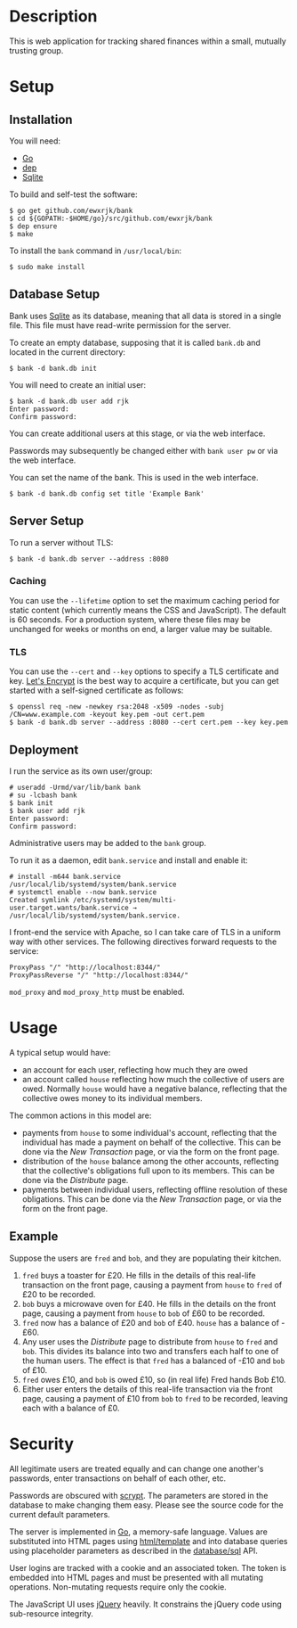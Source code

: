 # Description

This is web application for tracking shared finances within a small, mutually trusting group.

# Setup

## Installation

You will need:

- [Go](https://golang.org/)
- [dep](https://github.com/golang/dep)
- [Sqlite](https://www.sqlite.org/)

To build and self-test the software:

    $ go get github.com/ewxrjk/bank
    $ cd ${GOPATH:-$HOME/go}/src/github.com/ewxrjk/bank
    $ dep ensure
    $ make

To install the `bank` command in `/usr/local/bin`:

    $ sudo make install

## Database Setup

Bank uses [Sqlite](https://www.sqlite.org/) as its database,
meaning that all data is stored in a single file.
This file must have read-write permission for the server.

To create an empty database,
supposing that it is called `bank.db`
and located in the current directory:

    $ bank -d bank.db init

You will need to create an initial user:

    $ bank -d bank.db user add rjk
    Enter password:
    Confirm password:

You can create additional users at this stage,
or via the web interface.

Passwords may subsequently be changed either with `bank user pw` or via the web interface.

You can set the name of the bank.
This is used in the web interface.

    $ bank -d bank.db config set title 'Example Bank'

## Server Setup

To run a server without TLS:

    $ bank -d bank.db server --address :8080

### Caching

You can use the `--lifetime` option to set the maximum caching period for static content
(which currently means the CSS and JavaScript).
The default is 60 seconds.
For a production system, where these files may be unchanged for weeks or months on end,
a larger value may be suitable.

### TLS

You can use the `--cert` and `--key` options to specify a TLS certificate and key.
[Let's Encrypt](https://letsencrypt.org/) is the best way to acquire a certificate,
but you can get started with a self-signed certificate as follows:

    $ openssl req -new -newkey rsa:2048 -x509 -nodes -subj /CN=www.example.com -keyout key.pem -out cert.pem
    $ bank -d bank.db server --address :8080 --cert cert.pem --key key.pem

## Deployment

I run the service as its own user/group:

    # useradd -Urmd/var/lib/bank bank
    # su -lcbash bank
    $ bank init
    $ bank user add rjk
    Enter password:
    Confirm password:

Administrative users may be added to the `bank` group.

To run it as a daemon,
edit `bank.service` and install and enable it:

    # install -m644 bank.service /usr/local/lib/systemd/system/bank.service
    # systemctl enable --now bank.service
    Created symlink /etc/systemd/system/multi-user.target.wants/bank.service → /usr/local/lib/systemd/system/bank.service.

I front-end the service with Apache,
so I can take care of TLS in a uniform way
with other services.
The following directives forward requests to the service:

	ProxyPass "/" "http://localhost:8344/"
	ProxyPassReverse "/" "http://localhost:8344/"

`mod_proxy` and `mod_proxy_http` must be enabled.

# Usage

A typical setup would have:

- an account for each user, reflecting how much they are owed
- an account called `house` reflecting how much the collective of users are owed.
Normally `house` would have a negative balance, reflecting that the collective owes money to its individual members.

The common actions in this model are:

- payments from `house` to some individual's account, reflecting that the individual has made a payment on behalf of the collective.
This can be done via the _New Transaction_ page, or via the form on the front page.
- distribution of the `house` balance among the other accounts,
reflecting that the collective's obligations full upon to its members.
This can be done via the _Distribute_ page.
- payments between individual users, reflecting offline resolution of these obligations.
This can be done via the _New Transaction_ page, or via the form on the front page.

## Example

Suppose the users are `fred` and `bob`, and they are populating their kitchen.

1. `fred` buys a toaster for £20.
He fills in the details of this real-life transaction on the front page,
causing a payment from `house` to `fred` of £20 to be recorded.
2. `bob` buys a microwave oven for £40.
He fills in the details on the front page,
causing a payment from `house` to `bob` of £60 to be recorded.
3. `fred` now has a balance of £20 and `bob` of £40.
`house` has a balance of -£60.
4. Any user uses the _Distribute_ page
to distribute from `house` to `fred` and `bob`.
This divides its balance into two and transfers each half to one of the human users.
The effect is that `fred` has a balanced of -£10 and `bob` of £10.
5. `fred` owes £10, and `bob` is owed £10, so (in real life) Fred hands Bob £10.
6. Either user enters the details of this real-life transaction via the front page,
causing a payment of £10 from `bob` to `fred` to be recorded,
leaving each with a balance of £0.

# Security

All legitimate users are treated equally
and can change one another's
passwords, enter transactions on behalf of
each other, etc.

Passwords are obscured with [scrypt](https://en.wikipedia.org/wiki/Scrypt).
The parameters are stored in the database to make changing them easy.
Please see the source code for the current default parameters.

The server is implemented in [Go](https://golang.org/),
a memory-safe language.
Values are substituted into HTML pages using [html/template](https://golang.org/pkg/html/template/)
and into database queries using placeholder parameters as described in the [database/sql](https://golang.org/pkg/database/sql/) API.

User logins are tracked with a cookie and an associated token.
The token is embedded into HTML pages
and must be presented with all mutating operations.
Non-mutating requests require only the cookie.

The JavaScript UI uses [jQuery](https://jquery.com/) heavily.
It constrains the jQuery code using sub-resource integrity.
